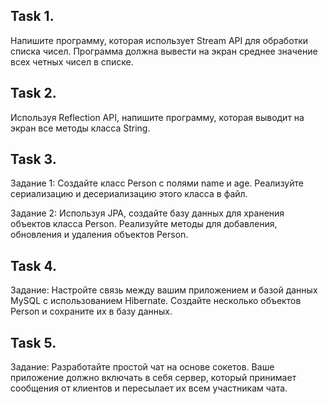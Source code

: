 ## Task 1. 
Напишите программу, которая использует Stream API для обработки списка чисел. Программа должна вывести на экран среднее значение всех четных чисел в списке.

## Task 2. 
Используя Reflection API, напишите программу, которая выводит на экран все методы класса String.

## Task 3. 
Задание 1: Создайте класс Person с полями name и age. Реализуйте сериализацию и десериализацию этого класса в файл.

Задание 2: Используя JPA, создайте базу данных для хранения объектов класса Person. Реализуйте методы для добавления, обновления и удаления объектов Person.

## Task 4. 
Задание: Настройте связь между вашим приложением и базой данных MySQL с использованием Hibernate. Создайте несколько объектов Person и сохраните их в базу данных.

## Task 5.
Задание: Разработайте простой чат на основе сокетов. Ваше приложение должно включать в себя сервер, который принимает сообщения от клиентов и пересылает их всем участникам чата.

